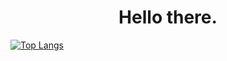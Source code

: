 <h1 align="center">Hello there.</h1>

[![Top Langs](https://github-readme-stats.vercel.app/api/top-langs/?username=luc4s-git)](https://github.com/anuraghazra/github-readme-stats)

